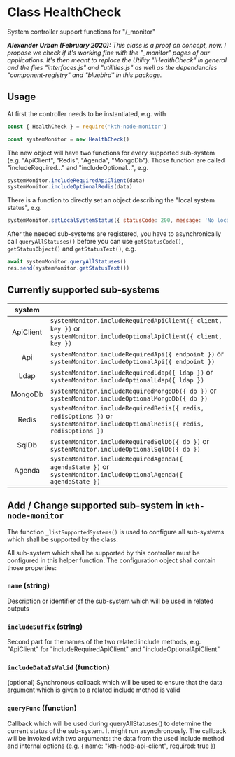 # Class HealthCheck

System controller support functions for "/\_monitor"

_**Alexander Urban (February 2020):** This class is a proof on concept, now. I propose we check if it's working fine with the "\_monitor" pages of our applications. It's then meant to replace the Utility "IHealthCheck" in general and the files "interfaces.js" and "utilities.js" as well as the dependencies "component-registry" and "bluebird" in this package._

## Usage

At first the controller needs to be instantiated, e.g. with

```js
const { HealthCheck } = require('kth-node-monitor')

const systemMonitor = new HealthCheck()
```

The new object will have two functions for every supported sub-system (e.g. "ApiClient", "Redis", "Agenda", "MongoDb"). Those function are called "includeRequired..." and "includeOptional...", e.g.

```js
systemMonitor.includeRequiredApiClient(data)
systemMonitor.includeOptionalRedis(data)
```

There is a function to directly set an object describing the "local system status", e.g.

```js
systemMonitor.setLocalSystemStatus({ statusCode: 200, message: 'No local problems' })
```

After the needed sub-systems are registered, you have to asynchronically call `queryAllStatuses()` before you can use `getStatusCode()`, `getStatusObject()` and `getStatusText()`, e.g.

```js
await systemMonitor.queryAllStatuses()
res.send(systemMonitor.getStatusText())
```

## Currently supported sub-systems

|  system   |                                                                                                                                    |
| :-------: | ---------------------------------------------------------------------------------------------------------------------------------- |
| ApiClient | `systemMonitor.includeRequiredApiClient({ client, key })` or<br/>`systemMonitor.includeOptionalApiClient({ client, key })`         |
|    Api    | `systemMonitor.includeRequiredApi({ endpoint })` or<br/>`systemMonitor.includeOptionalApi({ endpoint })`                           |
|   Ldap    | `systemMonitor.includeRequiredLdap({ ldap })` or<br/>`systemMonitor.includeOptionalLdap({ ldap })`                                 |
|  MongoDb  | `systemMonitor.includeRequiredMongoDb({ db })` or<br/>`systemMonitor.includeOptionalMongoDb({ db })`                               |
|   Redis   | `systemMonitor.includeRequiredRedis({ redis, redisOptions })` or<br/>`systemMonitor.includeOptionalRedis({ redis, redisOptions })` |
|   SqlDb   | `systemMonitor.includeRequiredSqlDb({ db })` or<br/>`systemMonitor.includeOptionalSqlDb({ db })`                                   |
|  Agenda   | `systemMonitor.includeRequiredAgenda({ agendaState })` or<br/>`systemMonitor.includeOptionalAgenda({ agendaState })`               |

## Add / Change supported sub-system in `kth-node-monitor`

The function `_listSupportedSystems()` is used to configure all sub-systems which shall be supported by the class.

All sub-system which shall be supported by this controller must be configured in this helper function. The configuration object shall contain those properties:

### `name` (string)

Description or identifier of the sub-system which will be used in related outputs

### `includeSuffix` (string)

Second part for the names of the two related include methods, e.g. "ApiClient" for "includeRequiredApiClient" and "includeOptionalApiClient"

### `includeDataIsValid` (function)

(optional) Synchronous callback which will be used to ensure that the data argument which is given to a related include method is valid

### `queryFunc` (function)

Callback which will be used during queryAllStatuses() to determine the current status of the sub-system. It might run asynchronously. The callback will be invoked with two arguments: the data from the used include method and internal options (e.g. { name: "kth-node-api-client", required: true })

